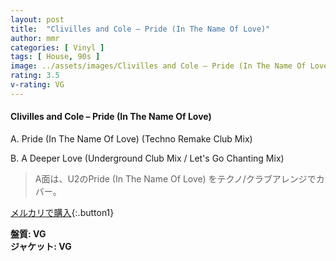 ```yaml
---
layout: post
title:  "Clivilles and Cole – Pride (In The Name Of Love)"
author: mmr
categories: [ Vinyl ]
tags: [ House, 90s ]
image: ../assets/images/Clivilles and Cole – Pride (In The Name Of Love).jpg
rating: 3.5
v-rating: VG
---
```


#### Clivilles and Cole – Pride (In The Name Of Love)

A. Pride (In The Name Of Love) (Techno Remake Club Mix)

B. A Deeper Love (Underground Club Mix / Let's Go Chanting Mix)

> A面は、U2のPride (In The Name Of Love) をテクノ/クラブアレンジでカバー。

[メルカリで購入](https://jp.mercari.com/item/m53693730056){:.button1}

<div class="mt-4 mb-4 d-flex align-items-center">
<strong class="mr-1">盤質: VG</strong>
</div>
<div class="mt-4 mb-4 d-flex align-items-center">
<strong class="mr-1">ジャケット: VG</strong>
</div>
